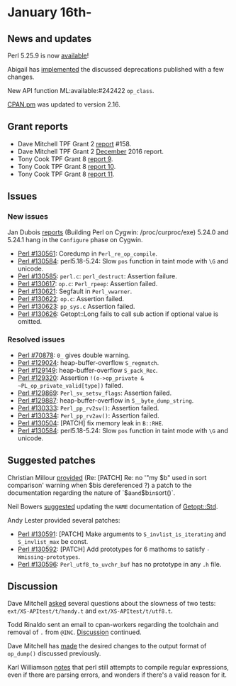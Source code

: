 # January 16th-

## News and updates

Perl 5.25.9 is now
[available](http://nntp.perl.org/group/perl.perl5.porters/242405)!

Abigail has
[implemented](http://nntp.perl.org/group/perl.perl5.porters/242310)
the discussed deprecations published with a few changes.

New API function ML:available:#242422 `op_class`.

[CPAN.pm](http://metacpan.org/pod/CPAN) was updated to version 2.16.

## Grant reports

* Dave Mitchell TPF Grant 2
  [report](http://nntp.perl.org/group/perl.perl5.porters/242285) \#158.
* Dave Mitchell TPF Grant 2
  [December](http://nntp.perl.org/group/perl.perl5.porters/242286) 2016
  report.
* Tony Cook TPF Grant 8
  [report 9](http://nntp.perl.org/group/perl.perl5.porters/242385).
* Tony Cook TPF Grant 8
  [report 10](http://nntp.perl.org/group/perl.perl5.porters/242386).
* Tony Cook TPF Grant 8
  [report 11](http://nntp.perl.org/group/perl.perl5.porters/242387).

## Issues

### New issues

Jan Dubois
[reports](http://nntp.perl.org/group/perl.perl5.porters/242307)
(Building Perl on Cygwin: /proc/curproc/exe) 5.24.0 and 5.24.1 hang in
the `Configure` phase on Cygwin.

* [Perl #130561](http://rt.perl.org/Ticket/Display.html?id=130561):
  Coredump in `Perl_re_op_compile`.
* [Perl #130584](http://rt.perl.org/Ticket/Display.html?id=130584):
  perl5.18-5.24: Slow `pos` function in taint mode with `\G` and
  unicode.
* [Perl #130585](http://rt.perl.org/Ticket/Display.html?id=130585):
  `perl.c`: `perl_destruct`: Assertion failure.
* [Perl #130617](http://rt.perl.org/Ticket/Display.html?id=130617):
  `op.c`: `Perl_rpeep`: Assertion failed.
* [Perl #130621](http://rt.perl.org/Ticket/Display.html?id=130621):
  Segfault in `Perl_vwarner`.
* [Perl #130622](http://rt.perl.org/Ticket/Display.html?id=130622):
  `op.c`: Assertion failed.
* [Perl #130623](http://rt.perl.org/Ticket/Display.html?id=130623):
  `pp_sys.c` Assertion failed.
* [Perl #130626](http://rt.perl.org/Ticket/Display.html?id=130626):
  Getopt::Long fails to call sub action if optional value is omitted.

### Resolved issues

* [Perl #70878](http://rt.perl.org/Ticket/Display.html?id=70878): `0_`
  gives double warning.
* [Perl #129024](http://rt.perl.org/Ticket/Display.html?id=129024):
  heap-buffer-overflow `S_regmatch`.
* [Perl #129149](http://rt.perl.org/Ticket/Display.html?id=129149):
  heap-buffer-overflow `S_pack_Rec`.
* [Perl #129320](http://rt.perl.org/Ticket/Display.html?id=129320):
  Assertion `!(o->op_private & ~PL_op_private_valid[type])`
  failed.
* [Perl #129869](http://rt.perl.org/Ticket/Display.html?id=129869):
  `Perl_sv_setsv_flags`: Assertion failed.
* [Perl #129887](http://rt.perl.org/Ticket/Display.html?id=129887):
  heap-buffer-overflow in `S__byte_dump_string`.
* [Perl #130333](http://rt.perl.org/Ticket/Display.html?id=130333):
  `Perl_pp_rv2sv()`: Assertion failed.
* [Perl #130334](http://rt.perl.org/Ticket/Display.html?id=130334):
  `Perl_pp_rv2av()`: Assertion failed.
* [Perl #130504](http://rt.perl.org/Ticket/Display.html?id=130504):
  \[PATCH\] fix memory leak in `B::RHE`.
* [Perl #130584](http://rt.perl.org/Ticket/Display.html?id=130584):
  perl5.18-5.24: Slow `pos` function in taint mode with `\G` and
  unicode.

## Suggested patches

Christian Millour
[provided](http://nntp.perl.org/group/perl.perl5.porters/242367) (Re:
\[PATCH\] Re: no '"my $b" used in sort comparison' warning when $bis
dereferenced ?) a patch to the documentation regarding the nature of
`$a` and `$b` in `sort()`.

Neil Bowers
[suggested](http://nntp.perl.org/group/perl.perl5.porters/242374)
updating the `NAME` documentation of
[Getopt::Std](http://metacpan.org/pod/Getopt::Std).

Andy Lester provided several patches:

* [Perl #130591](http://rt.perl.org/Ticket/Display.html?id=130591):
  \[PATCH\] Make arguments to `S_invlist_is_iterating` and
  `S_invlist_max` be const.
* [Perl #130592](http://rt.perl.org/Ticket/Display.html?id=130592):
  \[PATCH\] Add prototypes for 6 mathoms to satisfy
  `-Wmissing-prototypes`.
* [Perl #130596](http://rt.perl.org/Ticket/Display.html?id=130596):
  `Perl_utf8_to_uvchr_buf` has no prototype in any `.h` file.

## Discussion

Dave Mitchell
[asked](http://nntp.perl.org/group/perl.perl5.porters/242295) several
questions about the slowness of two tests: `ext/XS-APItest/t/handy.t`
and `ext/XS-APItest/t/utf8.t`.

Todd Rinaldo sent an email to cpan-workers regarding the toolchain and
removal of `.` from `@INC`.
[Discussion](http://nntp.perl.org/group/perl.perl5.porters/242362)
continued.

Dave Mitchell has
[made](http://nntp.perl.org/group/perl.perl5.porters/242421) the
desired changes to the output format of `op_dump()` discussed
previously.

Karl Williamson
[notes](http://nntp.perl.org/group/perl.perl5.porters/242439) that perl
still attempts to compile regular expressions, even if there are
parsing errors, and wonders if there's a valid reason for it.
